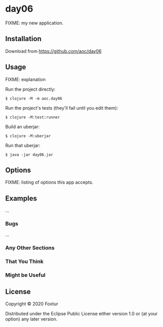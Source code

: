 # day06

FIXME: my new application.

## Installation

Download from https://github.com/aoc/day06

## Usage

FIXME: explanation

Run the project directly:

    $ clojure -M -m aoc.day06

Run the project's tests (they'll fail until you edit them):

    $ clojure -M:test:runner

Build an uberjar:

    $ clojure -M:uberjar

Run that uberjar:

    $ java -jar day06.jar

## Options

FIXME: listing of options this app accepts.

## Examples

...

### Bugs

...

### Any Other Sections
### That You Think
### Might be Useful

## License

Copyright © 2020 Foxtur

Distributed under the Eclipse Public License either version 1.0 or (at
your option) any later version.
